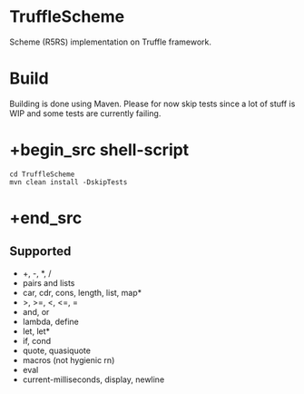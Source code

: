 # TruffleScheme
Scheme (R5RS) implementation on Truffle framework.

# Build
Building is done using Maven. Please for now skip tests since a lot of stuff is WIP and some tests are currently failing.

# +begin_src shell-script
    cd TruffleScheme
    mvn clean install -DskipTests
# +end_src


## Supported
- +, -, *, /
- pairs and lists
- car, cdr, cons, length, list, map*
- \>, >=, <, <=, = 
- and, or
- lambda, define
- let, let*
- if, cond
- quote, quasiquote
- macros (not hygienic rn)
- eval
- current-milliseconds, display, newline
